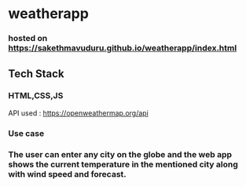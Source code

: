 # weatherapp

### hosted on https://sakethmavuduru.github.io/weatherapp/index.html

## Tech Stack
### HTML,CSS,JS

API used : https://openweathermap.org/api

### Use case
### The user can enter any city on the globe and the web app shows the current temperature in the mentioned city along with wind speed and forecast.
